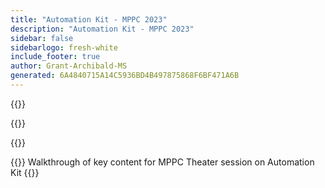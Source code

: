 ```yaml
---
title: "Automation Kit - MPPC 2023"
description: "Automation Kit - MPPC 2023"
sidebar: false
sidebarlogo: fresh-white
include_footer: true
author: Grant-Archibald-MS
generated: 6A4840715A14C5936BD4B497875868F6BF471A6B
---
```


{{<slideStyles>}}

{{<presentationStyles>}}

{{<presentation slides="1">}}

{{<slide id="slide1" cdnVideo="Automation-Kit-Theater-Session.mp4?v=1" cdnVtt="Automation-Kit-Theater-Session.vtt" description="Walkthrough of key content for MPPC Theater session on Automation Kit" >}}
Walkthrough of key content for MPPC Theater session on Automation Kit
{{</slide>}}
